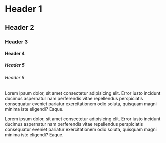 # Header 1

## Header 2

### Header 3

#### Header 4

##### Header 5

###### Header 6

Lorem ipsum dolor, sit amet consectetur adipisicing elit. Error iusto incidunt ducimus aspernatur nam perferendis vitae repellendus perspiciatis consequatur eveniet pariatur exercitationem odio soluta, quisquam magni minima iste eligendi? Eaque.

Lorem ipsum dolor, sit amet consectetur adipisicing elit. Error iusto incidunt ducimus aspernatur nam perferendis vitae repellendus perspiciatis consequatur eveniet pariatur exercitationem odio soluta, quisquam magni minima iste eligendi? Eaque.
